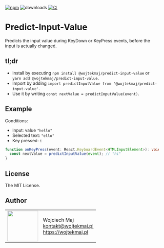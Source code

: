 [![npm](https://img.shields.io/npm/v/@wojtekmaj/predict-input-value.svg)](https://www.npmjs.com/package/@wojtekmaj/predict-input-value) ![downloads](https://img.shields.io/npm/dt/@wojtekmaj/predict-input-value.svg) [![CI](https://github.com/wojtekmaj/predict-input-value/workflows/CI/badge.svg)](https://github.com/wojtekmaj/predict-input-value/actions)

# Predict-Input-Value

Predicts the input value during KeyDown or KeyPress events, before the input is actually changed.

## tl;dr

- Install by executing `npm install @wojtekmaj/predict-input-value` or `yarn add @wojtekmaj/predict-input-value`.
- Import by adding `import predictInputValue from '@wojtekmaj/predict-input-value'`.
- Use it by writing `const nextValue = predictInputValue(event)`.

## Example

Conditions:

- Input: value `"hello"`
- Selected text: `"ello"`
- Key pressed: `i`

```ts
function onKeyPress(event: React.KeyboardEvent<HTMLInputElement>): void {
  const nextValue = predictInputValue(event); // "hi"
}
```

## License

The MIT License.

## Author

<table>
  <tr>
    <td>
      <img src="https://github.com/wojtekmaj.png?s=100" width="100">
    </td>
    <td>
      Wojciech Maj<br />
      <a href="mailto:kontakt@wojtekmaj.pl">kontakt@wojtekmaj.pl</a><br />
      <a href="https://wojtekmaj.pl">https://wojtekmaj.pl</a>
    </td>
  </tr>
</table>
